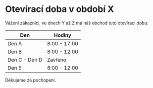 # Otevírací doba v období X
Vážení zákazníci, ve dnech Y až Z má náš obchod tuto otevírací dobu:

| Den            | Hodiny       |
|----------------|--------------|
| Den A          | 8:00 - 17:00 |
| Den B          | 8:00 - 12:00 |
| Den C - Den D  | Zavřeno      |
| Den E          | 8:00 - 12:00 |

Děkujeme za pochopení.
